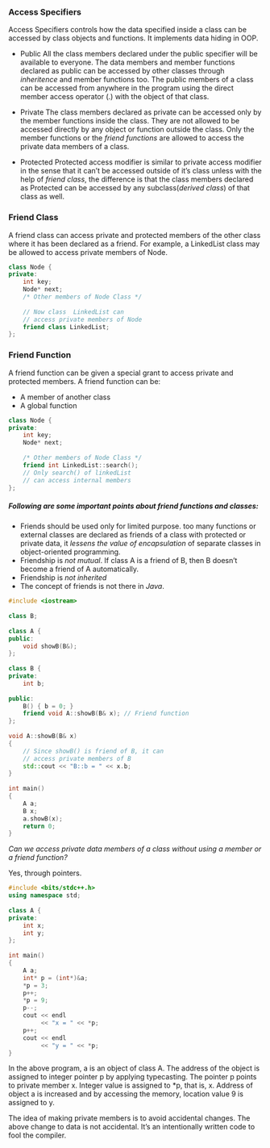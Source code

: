 ### Access Specifiers
Access Specifiers controls how the data specified inside a class can be accessed by class objects and functions. It implements data hiding in OOP.

- Public
    All the class members declared under the public specifier will be available to everyone. The data members and member functions declared as public can be accessed by other classes through *inheritence* and member functions too. The public members of a class can be accessed from anywhere in the program using the direct member access operator (.) with the object of that class.

- Private
    The class members declared as private can be accessed only by the member functions inside the class. They are not allowed to be accessed directly by any object or function outside the class. Only the member functions or the *friend functions* are allowed to access the private data members of a class. 

- Protected
    Protected access modifier is similar to private access modifier in the sense that it can’t be accessed outside of it’s class unless with the help of *friend class*, the difference is that the class members declared as Protected can be accessed by any subclass(*derived class*) of that class as well. 

### Friend Class 
A friend class can access private and protected members of the other class where it has been declared as a friend. For example, a LinkedList class may be allowed to access private members of Node. 

```cpp
class Node {
private:
    int key;
    Node* next;
    /* Other members of Node Class */
 
    // Now class  LinkedList can
    // access private members of Node
    friend class LinkedList;
};
```

### Friend Function
A friend function can be given a special grant to access private and protected members. A friend function can be: 

- A member of another class 
- A global function 

```cpp
class Node {
private:
    int key;
    Node* next;
 
    /* Other members of Node Class */
    friend int LinkedList::search();
    // Only search() of linkedList
    // can access internal members
};
```

##### Following are some important points about friend functions and classes: 

- Friends should be used only for limited purpose. too many functions or external classes are declared as friends of a class with protected or private data, it *lessens the value of encapsulation* of separate classes in object-oriented programming.
- Friendship is *not* *mutual*. If class A is a friend of B, then B doesn’t become a friend of A automatically.
- Friendship is *not* *inherited* 
- The concept of friends is not there in *Java*.

```cpp
#include <iostream>
 
class B;
 
class A {
public:
    void showB(B&);
};
 
class B {
private:
    int b;
 
public:
    B() { b = 0; }
    friend void A::showB(B& x); // Friend function
};
 
void A::showB(B& x)
{
    // Since showB() is friend of B, it can
    // access private members of B
    std::cout << "B::b = " << x.b;
}
 
int main()
{
    A a;
    B x;
    a.showB(x);
    return 0;
}

```

*Can we access private data members of a class without using a member or a friend function?*

Yes, through pointers.

```cpp
#include <bits/stdc++.h>
using namespace std;
  
class A {
private:
    int x;
    int y;
};
  
int main()
{
    A a;
    int* p = (int*)&a;
    *p = 3;
    p++;
    *p = 9;
    p--;
    cout << endl
         << "x = " << *p;
    p++;
    cout << endl
         << "y = " << *p;
}
```

In the above program, a is an object of class A. The address of the object is assigned to integer pointer p by applying typecasting. The pointer p points to private member x. Integer value is assigned to *p, that is, x. Address of object a is increased and by accessing the memory, location value 9 is assigned to y.

The idea of making private members is to avoid accidental changes. The above change to data is not accidental. It’s an intentionally written code to fool the compiler.